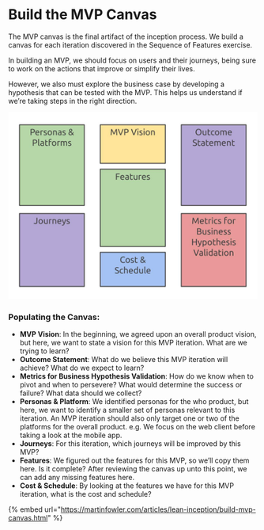 # Build the MVP Canvas

The MVP canvas is the final artifact of the inception process. We build a canvas for each iteration discovered in the Sequence of Features exercise.

In building an MVP, we should focus on users and their journeys, being sure to work on the actions that improve or simplify their lives. 

However, we also must explore the business case by developing a hypothesis that can be tested with the MVP. This helps us understand if we’re taking steps in the right direction.

![](../../.gitbook/assets/mvp-canvas.jpg)

### Populating the Canvas:

* **MVP Vision**: In the beginning, we agreed upon an overall product vision, but here, we want to state a vision for this MVP iteration. What are we trying to learn?
* **Outcome Statement**: What do we believe this MVP iteration will achieve? What do we expect to learn?
* **Metrics for Business Hypothesis Validation**: How do we know when to pivot and when to persevere? What would determine the success or failure? What data should we collect?
* **Personas & Platform**: We identified personas for the who product, but here, we want to identify a smaller set of personas relevant to this iteration. An MVP iteration should also only target one or two of the platforms for the overall product. e.g. We focus on the web client before taking a look at the mobile app.
* **Journeys**: For this iteration, which journeys will be improved by this MVP?
* **Features**: We figured out the features for this MVP, so we’ll copy them here. Is it complete? After reviewing the canvas up unto this point, we can add any missing features here.
* **Cost & Schedule**: By looking at the features we have for this MVP iteration, what is the cost and schedule?

{% embed url="https://martinfowler.com/articles/lean-inception/build-mvp-canvas.html" %}


